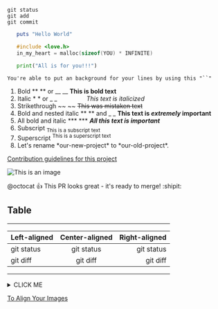 

```
git status
git add
git commit
```

```ruby
   puts "Hello World"
```

```c
   #include <love.h>
   in_my_heart = malloc(sizeof(YOU) * INFINITE) 
```

```python
   print("All is for you!!!")
```

`You're able to put an background for your lines by using this "``" `

<!--
   You can hide your codes
   Putting in the beginning of the line "<!--"
   and in the end of line "--\>"
-->
1. Bold	** ** or __ __  	                **This is bold text**
2. Italic	* * or _ _                      *This text is italicized*
3. Strikethrough	~~ ~~		                  ~~This was mistaken text~~
4. Bold and nested italic	** ** and _ _		**This text is _extremely_ important**
5. All bold and italic	*** ***		          ***All this text is important***
6. Subscript	<sub> </sub>		              <sub>This is a subscript text</sub>
7. Superscript	<sup> </sup>		            <sup>This is a superscript text</sup>
8. Let's rename \*our-new-project\* to \*our-old-project\*.

[Contribution guidelines for this project](Bonus/so_long.c)

![This is an image](https://myoctocat.com/assets/images/base-octocat.svg)

@octocat :+1: This PR looks great - it's ready to merge! :shipit:

## Table

<table width="100%" align="center">
   
<tr style="display:flex; justify-content:space-around; paddind:0;">
<td style="padding:0; margin:0;">
   
|Left-aligned|Center-aligned|Right-aligned|
| :- | :-: | -: |
|git status|git status|git status|
|git diff|git diff|git diff|

   </td></tr>
</table>

<details><summary>CLICK ME</summary>
<p>

#### We can hide anything, even code!

```ruby
   puts "Hello World"
```

</p>
</details>


[To Align Your Images](https://gist.github.com/DavidWells/7d2e0e1bc78f4ac59a123ddf8b74932d)
